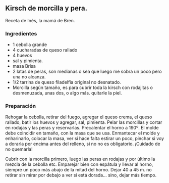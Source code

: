 ## Kirsch de morcilla y pera.

Receta de Inés, la mamá de Bren.

### Ingredientes

- 1 cebolla grande 
- 4 cucharadas de queso rallado
- 4 huevos
- sal y pimienta.
- masa Brisa
- 2 latas de peras, son medianas o sea que luego me sobra un poco pero una no alcanza.
- 1/2 tarrina de queso filadelfia original no desnatado.
- Morcilla según tamaño, es para cubrir toda la kirsch con rodajitas o desmenuzada, unas dos, o algo más. quitarle la piel. 

### Preparación


Rehogar la cebolla, retirar del fuego, agregar el queso crema, el queso rallado, batir los huevos y agregar, sal, pimienta.
Pelar las morcillas y cortar en rodajas y las peras y reservarlas.
Precalentar el horno a 190º.
El molde debe coincidir en tamaño, con la masa que se usa.
Enmantecar el molde y enharinarlo, colocar la masa, ver si hace falta estirar un poco,
pinchar si voy a dorarla por encima antes del relleno, si no no es obligatorio.
¡Cuidado de no quemarla!

Cubrir con la morcilla primero, luego las peras en rodajas y por último la mezcla de la cebolla etc.
Emparejar bien con espátula y llevar al horno, siempre un poco más abajo de la mitad del horno.
Dejar 40 a 45 m.  no retirar sin mirar por debajo a ver si está dorada... sino, dejar más tiempo. 

